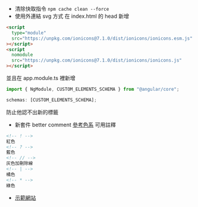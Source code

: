 - 清除快取指令 `npm cache clean --force`
- 使用外連結 svg 方式
  在 index.html 的 head 新增

```html
<script
  type="module"
  src="https://unpkg.com/ionicons@7.1.0/dist/ionicons/ionicons.esm.js"
></script>
<script
  nomodule
  src="https://unpkg.com/ionicons@7.1.0/dist/ionicons/ionicons.js"
></script>
```

並且在 app.module.ts 裡新增

```typescript
import { NgModule, CUSTOM_ELEMENTS_SCHEMA } from "@angular/core";

schemas: [CUSTOM_ELEMENTS_SCHEMA];
```

防止他認不出新的標籤

- 新套件 better comment
  [參考色系](https://www.ysdaima.com/morandicolor#google_vignette)
  可用註釋

```html
<!-- ! -->
紅色
<!-- ? -->
藍色
<!-- // -->
灰色加刪除線
<!-- | -->
橘色
<!-- * -->
綠色
```

- [示範網站](https://youtu.be/CjVGp5kGHxA?t=12524)
